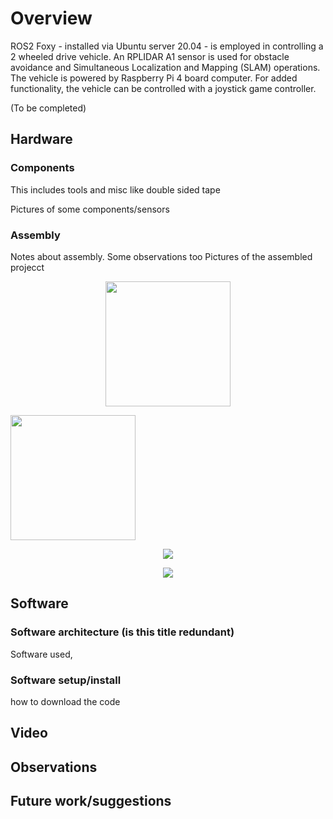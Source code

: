 # Overview
ROS2 Foxy - installed via Ubuntu server 20.04 - is employed in controlling a 2 wheeled drive vehicle. An RPLIDAR A1 sensor is used for obstacle avoidance and Simultaneous Localization and Mapping (SLAM) operations. The vehicle is powered by Raspberry Pi 4 board computer. For added functionality, the vehicle can be controlled with a joystick game controller.

(To be completed) 

## Hardware

### Components
This includes tools and misc like double sided tape

Pictures of some components/sensors

### Assembly
Notes about assembly. Some observations too
Pictures of the assembled projecct

<p align="center">
  <img src=images/side.jpg width="200">
</p>

<img src=images/side.jpg width="200">


<p align="center">
  <img src=images/top.jpg>
</p>

<p align="center">
  <img src=images/bottom.jpg>
</p>

## Software

### Software architecture (is this title redundant)
Software used,

### Software setup/install
how to download the code

## Video

## Observations


## Future work/suggestions






